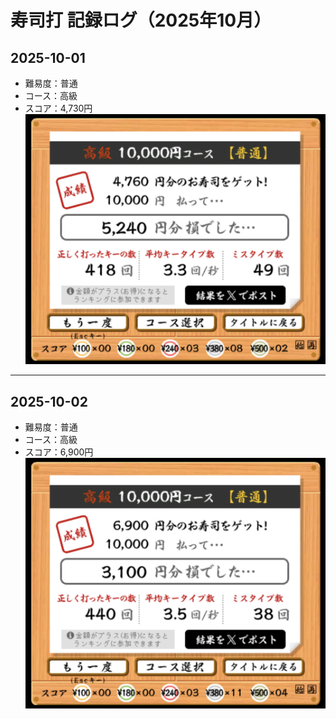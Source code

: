 # 寿司打 記録ログ（2025年10月）

## 2025-10-01
- 難易度：普通
- コース：高級
- スコア：4,730円  
![screenshot](screenshots/2025-10-01.png)
---

## 2025-10-02
- 難易度：普通
- コース：高級
- スコア：6,900円  
![screenshot](screenshots/2025-10-02.png)
